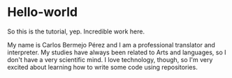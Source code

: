 # Hello-world
So this is the tutorial, yep. Incredible work here.

My name is Carlos Bermejo Pérez and I am a professional translator and interpreter. My studies have always been related to Arts and languages, so I don't have a very scientific mind. I love technology, though, so I'm very excited about learning how to write some code using repositories.

